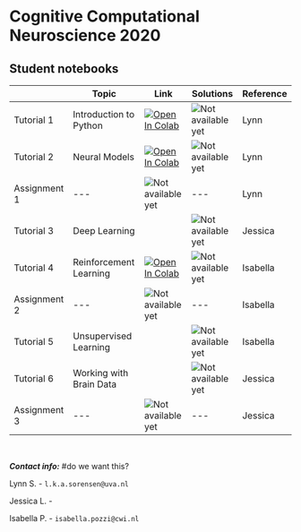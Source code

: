 # Cognitive Computational Neuroscience 2020

## Student notebooks

|   | Topic | Link | Solutions | Reference |
| - | --- | ---- | ---- | ---- |
| Tutorial 1 | Introduction to Python | [![Open In Colab](https://colab.research.google.com/assets/colab-badge.svg)](https://colab.research.google.com/drive/1wit8KPJ6V1PdDaj5EtbAYjhMNwHUZlfk?usp=sharing) | ![Not available yet](https://img.shields.io/badge/available%20on-mm%2Fdd-red) | Lynn |
| Tutorial 2 | Neural Models |[![Open In Colab](https://colab.research.google.com/assets/colab-badge.svg)](https://colab.research.google.com/drive/1Dnk3V1DWxoyohKYNem81uI-6i7j9lxQj?usp=sharing) | ![Not available yet](https://img.shields.io/badge/available%20on-mm%2Fdd-red) | Lynn |
| Assignment 1 | --- | ![Not available yet](https://img.shields.io/badge/available%20on-30%2F10-red) | --- | Lynn |
| Tutorial 3 | Deep Learning | | ![Not available yet](https://img.shields.io/badge/available%20on-mm%2Fdd-red) | Jessica |
| Tutorial 4 | Reinforcement Learning | [![Open In Colab](https://colab.research.google.com/assets/colab-badge.svg)](https://colab.research.google.com/drive/1WKSLTxkPGIq8mHzLb_Suw8bEmHUtVgte?usp=sharing)| ![Not available yet](https://img.shields.io/badge/available%20on-mm%2Fdd-red) | Isabella |
| Assignment 2 | --- | ![Not available yet](https://img.shields.io/badge/available%20on-06%2F11-red) | --- | Isabella |
| Tutorial 5 | Unsupervised Learning | | ![Not available yet](https://img.shields.io/badge/available%20on-mm%2Fdd-red) | Isabella |
| Tutorial 6 | Working with Brain Data | | ![Not available yet](https://img.shields.io/badge/available%20on-mm%2Fdd-red) | Jessica |
| Assignment 3 | --- | ![Not available yet](https://img.shields.io/badge/available%20on-13%2F11-red) | --- | Jessica |

<p>&nbsp;</p>

***Contact info:*** #do we want this?

Lynn S. - `l.k.a.sorensen@uva.nl`

Jessica L. -

Isabella P. - `isabella.pozzi@cwi.nl`
